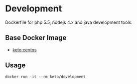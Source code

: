 # Development

Dockerfile for php 5.5, nodejs 4.x and java development tools.


## Base Docker Image

* [keto:centos](https://hub.docker.com/r/keto/centos)


## Usage

	docker run -it --rm keto/development
